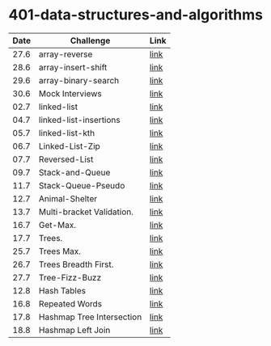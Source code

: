 # 401-data-structures-and-algorithms

| Date | Challenge                 | Link                                                       |
| ---- | ------------------------- | ---------------------------------------------------------- |
| 27.6 | array-reverse             | [link](./arrayReverse/README.md)                           |
| 28.6 | array-insert-shift        | [link](./arrayInsertShift/README.md)                       |
| 29.6 | array-binary-search       | [link](./arrayBinarySearch/README.md)                      |
| 30.6 | Mock Interviews           | [link]()                                                   |
| 02.7 | linked-list               | [link](./linkedList/linked-list/README.md)                 |
| 04.7 | linked-list-insertions    | [link](./linkedList/linked-list/linked-list-insertions.md) |
| 05.7 | linked-list-kth           | [link](./linkedList/linked-list/linked-list-kth.md)        |
| 06.7 | Linked-List-Zip           | [link](./linkedList/linked-list/linkedListZip.md)          |
| 07.7 | Reversed-List             | [link](./linkedList/linked-list/reversed-list.jpg)         |
| 09.7 | Stack-and-Queue           | [link](./Stack-and-Queue/README.md)                        |
| 11.7 | Stack-Queue-Pseudo        | [link](./Stack-and-Queue/stack-queue-pseudo.md)            |
| 12.7 | Animal-Shelter            | [link](./Animal-Shelter/README.md)                         |
| 13.7 | Multi-bracket Validation. | [link](./Stack-Queue-Brackets/README.md)                   |
| 16.7 | Get-Max.                  | [link](./Stack-and-Queue/get-max.jpg)                      |
| 17.7 | Trees.                    | [link](./Trees/README.md)                                  |
| 25.7 | Trees Max.                | [link](./Trees/Tree-Max.md)                                |
| 26.7 | Trees Breadth First.      | [link](./Trees/breadthFirst.md)                            |
| 27.7 | Tree-Fizz-Buzz            | [link](./Trees/karyTree.md)                                |
| 12.8 | Hash Tables               | [link](./Hash-Tables/hashTables.md)                        |
| 16.8 | Repeated Words            | [link](./Hash-Tables/repeatedWords..md)                    |
| 17.8 | Hashmap Tree Intersection | [link](./Hash-Tables/treeIntersection.md)                  |
| 18.8 | Hashmap Left Join         | [link](./Hash-Tables/hashmapLeftJoin.md)                   |
